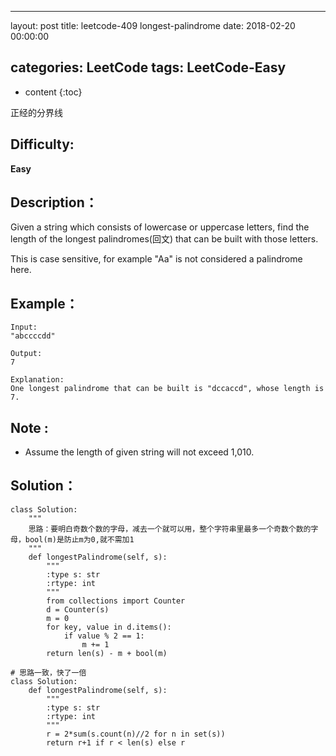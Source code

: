 
---
layout: post
title:  leetcode-409 longest-palindrome
date:   2018-02-20 00:00:00

categories: LeetCode
tags: LeetCode-Easy
---

* content
{:toc}

正经的分界线





## Difficulty:

**Easy**

## Description：

Given a string which consists of lowercase or uppercase letters, 
find the length of the longest palindromes(回文) that can be built with those letters.

This is case sensitive, for example "Aa" is not considered a palindrome here.

## Example：

```
Input:
"abccccdd"

Output:
7

Explanation:
One longest palindrome that can be built is "dccaccd", whose length is 7.
```

## Note :

- Assume the length of given string will not exceed 1,010.

## Solution：

```
class Solution:
    """
    思路：要明白奇数个数的字母，减去一个就可以用，整个字符串里最多一个奇数个数的字母，bool(m)是防止m为0,就不需加1
    """
    def longestPalindrome(self, s):
        """
        :type s: str
        :rtype: int
        """
        from collections import Counter
        d = Counter(s)
        m = 0
        for key, value in d.items():
            if value % 2 == 1:
                m += 1
        return len(s) - m + bool(m)
        
# 思路一致，快了一倍        
class Solution:
    def longestPalindrome(self, s):
        """
        :type s: str
        :rtype: int
        """       
        r = 2*sum(s.count(n)//2 for n in set(s))
        return r+1 if r < len(s) else r
```